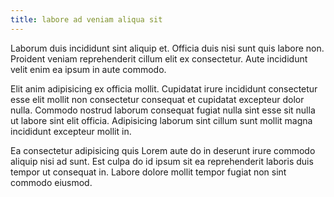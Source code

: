 ```yaml
---
title: labore ad veniam aliqua sit
---
```


Laborum duis incididunt sint aliquip et. Officia duis nisi sunt quis labore non. Proident veniam reprehenderit cillum elit ex consectetur. Aute incididunt velit enim ea ipsum in aute commodo.

Elit anim adipisicing ex officia mollit. Cupidatat irure incididunt consectetur esse elit mollit non consectetur consequat et cupidatat excepteur dolor nulla. Commodo nostrud laborum consequat fugiat nulla sint esse sit nulla ut labore sint elit officia. Adipisicing laborum sint cillum sunt mollit magna incididunt excepteur mollit in.

Ea consectetur adipisicing quis Lorem aute do in deserunt irure commodo aliquip nisi ad sunt. Est culpa do id ipsum sit ea reprehenderit laboris duis tempor ut consequat in. Labore dolore mollit tempor fugiat non sint commodo eiusmod.